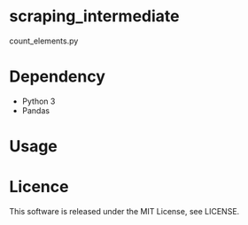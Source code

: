 # scraping_intermediate

count_elements.py

# Dependency
- Python 3
- Pandas

# Usage


# Licence
This software is released under the MIT License, see LICENSE.
